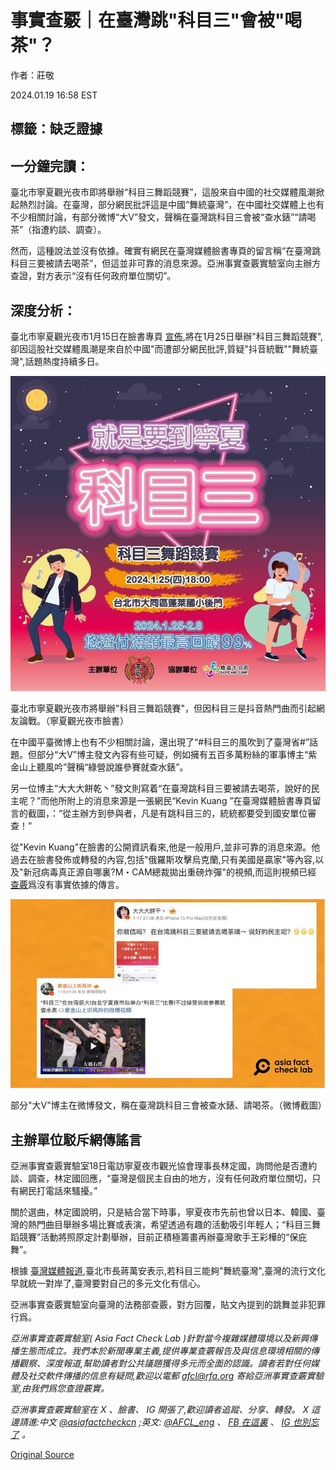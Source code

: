 # 事實查覈｜在臺灣跳"科目三"會被"喝茶"？

作者：莊敬

2024.01.19 16:58 EST

## 標籤：缺乏證據

## 一分鐘完讀：

臺北市寧夏觀光夜市即將舉辦“科目三舞蹈競賽”，這股來自中國的社交媒體風潮掀起熱烈討論。在臺灣，部分網民批評這是中國“舞統臺灣”，在中國社交媒體上也有不少相關討論，有部分微博“大V”發文，聲稱在臺灣跳科目三會被“查水錶”“請喝茶”（指遭約談、調查）。

然而，這種說法並沒有依據。確實有網民在臺灣媒體臉書專頁的留言稱“在臺灣跳科目三要被請去喝茶”，但這並非可靠的消息來源。亞洲事實查覈實驗室向主辦方查證，對方表示“沒有任何政府單位關切”。

## 深度分析：

臺北市寧夏觀光夜市1月15日在臉書專頁 [宣佈](https://www.facebook.com/photo/?fbid=840584791205523&set=a.706358111294859),將在1月25日舉辦"科目三舞蹈競賽",卻因這股社交媒體風潮是來自於中國"而遭部分網民批評,質疑"抖音統戰""舞統臺灣",話題熱度持續多日。

![臺北市寧夏觀光夜市將舉辦"科目三舞蹈競賽"，但因科目三是抖音熱門曲而引起網友論戰。（寧夏觀光夜市臉書）](images/BS5SVCZXIYQX7CJ7V56PEJDAXI.jpg)

臺北市寧夏觀光夜市將舉辦"科目三舞蹈競賽"，但因科目三是抖音熱門曲而引起網友論戰。（寧夏觀光夜市臉書）

在中國平臺微博上也有不少相關討論，還出現了“#科目三的風吹到了臺灣省#”話題。但部分“大V”博主發文內容有些可疑，例如擁有五百多萬粉絲的軍事博主“紫金山上聽風吟”聲稱“綠營說誰參賽就查水錶”。

另一位博主“大大大餅乾丶”發文則寫着“在臺灣跳科目三要被請去喝茶，說好的民主呢？”而他所附上的消息來源是一張網民“Kevin Kuang ”在臺灣媒體臉書專頁留言的截圖，：“從主辦方到參與者，凡是有跳科目三的，統統都要受到國安單位審查！”

從"Kevin Kuang"在臉書的公開資訊看來,他是一般用戶,並非可靠的消息來源。他過去在臉書發佈或轉發的內容,包括"俄羅斯攻擊烏克蘭,只有美國是贏家"等內容,以及"新冠病毒真正源自哪裏?M・CAM總裁拋出重磅炸彈"的視頻,而這則視頻已經 [查覈](https://tfc-taiwan.org.tw/articles/6386)爲沒有事實依據的傳言。

![部分"大V"博主在微博發文，稱在臺灣跳科目三會被查水錶、請喝茶。（微博截圖）](images/W5WTAWZI4OYSDTVADIOJM3IR7Q.png)

部分"大V"博主在微博發文，稱在臺灣跳科目三會被查水錶、請喝茶。（微博截圖）

## 主辦單位駁斥網傳謠言

亞洲事實查覈實驗室18日電訪寧夏夜市觀光協會理事長林定國，詢問他是否遭約談、調查，林定國回應，“臺灣是個民主自由的地方，沒有任何政府單位關切，只有網民打電話來騷擾。”

關於選曲，林定國說明，只是結合當下時事，寧夏夜市先前也曾以日本、韓國、臺灣的熱門曲目舉辦多場比賽或表演，希望透過有趣的活動吸引年輕人；“科目三舞蹈競賽”活動將照原定計劃舉辦，目前正積極籌畫再辦臺灣歌手王彩樺的“保庇舞”。

根據 [臺灣媒體報道](https://news.ltn.com.tw/news/politics/breakingnews/4554863),臺北市長蔣萬安表示,若科目三能夠"舞統臺灣",臺灣的流行文化早就統一對岸了,臺灣要對自己的多元文化有信心。

亞洲事實查覈實驗室向臺灣的法務部查覈，對方回覆，貼文內提到的跳舞並非犯罪行爲。

*亞洲事實查覈實驗室(* *Asia Fact Check Lab* *)針對當今複雜媒體環境以及新興傳播生態而成立。我們本於新聞專業主義,提供專業查覈報告及與信息環境相關的傳播觀察、深度報道,幫助讀者對公共議題獲得多元而全面的認識。讀者若對任何媒體及社交軟件傳播的信息有疑問,歡迎以電郵* *afcl@rfa.org* *寄給亞洲事實查覈實驗室,由我們爲您查證覈實。*

*亞洲事實查覈實驗室在* *X* *、臉書、* *IG* *開張了,歡迎讀者追蹤、分享、轉發。* *X* *這邊請進:中文*  [*@asiafactcheckcn*](https://twitter.com/asiafactcheckcn)  *;英文:*  [*@AFCL\_eng*](https://twitter.com/AFCL_eng)  *、*  [*FB* *在這裏*](https://www.facebook.com/asiafactchecklabcn)  *、*  [*IG* *也別忘了*](https://www.instagram.com/asiafactchecklab/)  *。*



[Original Source](https://www.rfa.org/mandarin/shishi-hecha/hc-01192024165245.html)